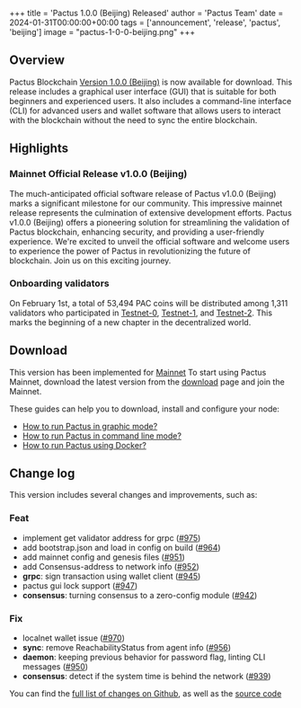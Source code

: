 +++
title = 'Pactus 1.0.0 (Beijing) Released'
author = 'Pactus Team'
date = 2024-01-31T00:00:00+00:00
tags = ['announcement', 'release', 'pactus', 'beijing']
image = "pactus-1-0-0-beijing.png"
+++

## Overview

Pactus Blockchain [Version 1.0.0 (Beijing)](https://github.com/pactus-project/pactus/releases/tag/v1.0.0)
is now available for download.
This release includes a graphical user interface (GUI) that
is suitable for both beginners and experienced users.
It also includes a command-line interface (CLI) for advanced users and wallet software
that allows users to interact with the blockchain without the need to sync the entire blockchain.

## Highlights

### Mainnet Official Release v1.0.0 (Beijing)

The much-anticipated official software release of Pactus v1.0.0 (Beijing) marks a significant milestone
for our community.
This impressive mainnet release represents the culmination of extensive development efforts.
Pactus v1.0.0 (Beijing) offers a pioneering solution for streamlining the validation of Pactus blockchain,
enhancing security, and providing a user-friendly experience. We're excited to unveil the official software
and welcome users to experience the power of Pactus in revolutionizing the future of blockchain. Join us on
this exciting journey.

### Onboarding validators

On February 1st, a total of 53,494 PAC coins will be distributed among 1,311 validators who participated in
[Testnet-0](/2022/09/24/testnet-0-launched),
[Testnet-1](/2023/05/09/testnet-1-launched), and
[Testnet-2](/2023/10/15/testnet-2-launched).
This marks the beginning of a new chapter in the decentralized world.

## Download

This version has been implemented for [Mainnet](/2024/01/24/mainnet-launched)
To start using Pactus Mainnet, download the latest version from the [download](/download)
page and join the Mainnet.

These guides can help you to download, install and configure your node:

- [How to run Pactus in graphic mode?](https://docs.pactus.org/get-started/pactus-gui/)
- [How to run Pactus in command line mode?](https://docs.pactus.org/get-started/pactus-daemon/)
- [How to run Pactus using Docker?](https://docs.pactus.org/get-started/pactus-docker/)

## Change log

This version includes several changes and improvements, such as:

### Feat

- implement get validator address for grpc ([#975](https://github.com/pactus-project/pactus/pull/975))
- add bootstrap.json and load in config on build ([#964](https://github.com/pactus-project/pactus/pull/964))
- add mainnet config and genesis files ([#951](https://github.com/pactus-project/pactus/pull/951))
- add Consensus-address to network info ([#952](https://github.com/pactus-project/pactus/pull/952))
- **grpc**: sign transaction using wallet client ([#945](https://github.com/pactus-project/pactus/pull/945))
- pactus gui lock support ([#947](https://github.com/pactus-project/pactus/pull/947))
- **consensus**: turning consensus to a zero-config module ([#942](https://github.com/pactus-project/pactus/pull/942))

### Fix

- localnet wallet issue ([#970](https://github.com/pactus-project/pactus/pull/970))
- **sync**: remove ReachabilityStatus from agent info ([#956](https://github.com/pactus-project/pactus/pull/956))
- **daemon**: keeping previous behavior for password flag, linting CLI messages ([#950](https://github.com/pactus-project/pactus/pull/950))
- **consensus**: detect if the system time is behind the network ([#939](https://github.com/pactus-project/pactus/pull/939))

You can find the [full list of changes on Github](https://github.com/pactus-project/pactus/compare/v0.20.0...v1.0.0),
as well as the [source code](https://github.com/pactus-project/pactus/releases/tag/v1.0.0)